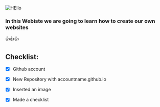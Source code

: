 ![HEllo](https://www.google.com/imgres?imgurl=https%3A%2F%2Fweb-assets.cdn.dealersolutions.com.au%2Fmodular.multisite.dealer.solutions%2Fwp-content%2Fuploads%2Fsites%2F2121%2F2020%2F01%2F21072819%2FVomo-Island-Fiji-Beach-front.jpg&tbnid=hJg_fTCDRSXPQM&vet=12ahUKEwjZl8ChyeiFAxVVa2wGHSX3AhwQxiAoCHoECAAQKA..i&imgrefurl=https%3A%2F%2Fwww.gbu-presnenskij.ru%2F%3Fq%3Dbest-fiji-islands-planetware-dd-XePmdYIJ&docid=xHvyLw3YsYaLCM&w=1500&h=470&itg=1&q=beautiful%20beach%20fiji&ved=2ahUKEwjZl8ChyeiFAxVVa2wGHSX3AhwQxiAoCHoECAAQKA)
### In this Webiste we are going to learn how to create our own websites
👍👍👍

## Checklist:
- [x] Github account
- [x] New Repository with accountname.github.io
- [x] Inserted an image
- [x] Made a checklist

